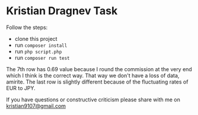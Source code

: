 # Kristian Dragnev Task

Follow the steps:
- clone this project
- run `composer install`
- run `php script.php`
- run `composer run test`

The 7th row has 0.69 value because I round the commission at the very end which I think is the correct way. That way we don't have a loss of data, amirite. 
The last row is slightly different because of the fluctuating rates of EUR to JPY. 

If you have questions or constructive criticism please share with me on kristian9107@gmail.com